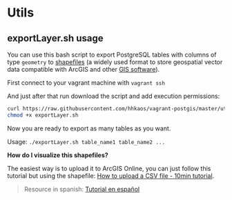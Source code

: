 # Utils

## exportLayer.sh usage

You can use this bash script to export PostgreSQL tables with columns of type `geometry` to [shapefiles](https://en.wikipedia.org/wiki/Shapefile) (a widely used format to store geospatial vector data compatible with ArcGIS and other [GIS software](https://en.wikipedia.org/wiki/Geographic_information_system)).

First connect to your vagrant machine with `vagrant ssh`

And just after that run download the script and add execution permissions:

```bash
curl https://raw.githubusercontent.com/hhkaos/vagrant-postgis/master/utils/exportLayer.sh -o exportLayer.sh
chmod +x exportLayer.sh
```

Now you are ready to export as many tables as you want. 

Usage: `./exportLayer.sh table_name1 table_name2 ...`

**How do I visualize this shapefiles?**

The easiest way is to upload it to ArcGIS Online, you can just follow this tutorial but using the shapefile: [How to upload a CSV file - 10min tutorial](https://developers.arcgis.com/labs/arcgisonline/import-data/).

> Resource in spanish: [Tutorial en español](https://www.youtube.com/watch?v=tHy3ecKKZTM&list=PLwq5dz_FjCx6F9SsNuQVQQKyGzuEuu1hd&index=3)
